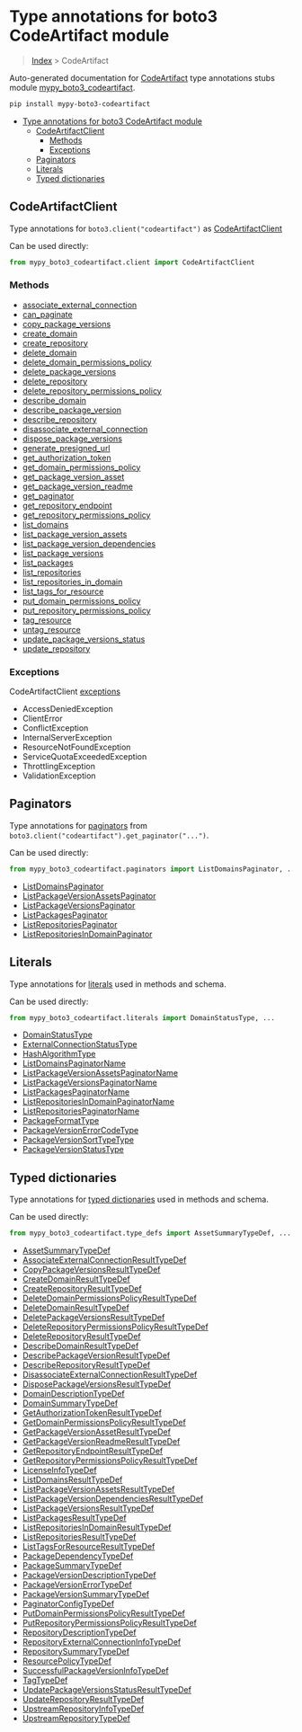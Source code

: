 # Type annotations for boto3 CodeArtifact module

> [Index](..) > CodeArtifact

Auto-generated documentation for
[CodeArtifact](https://boto3.amazonaws.com/v1/documentation/api/1.17.71/reference/services/codeartifact.html#CodeArtifact)
type annotations stubs module
[mypy_boto3_codeartifact](https://pypi.org/project/mypy-boto3-codeartifact/).

```bash
pip install mypy-boto3-codeartifact
```

- [Type annotations for boto3 CodeArtifact module](#type-annotations-for-boto3-codeartifact-module)
  - [CodeArtifactClient](#codeartifactclient)
    - [Methods](#methods)
    - [Exceptions](#exceptions)
  - [Paginators](#paginators)
  - [Literals](#literals)
  - [Typed dictionaries](#typed-dictionaries)

## CodeArtifactClient

Type annotations for `boto3.client("codeartifact")` as
[CodeArtifactClient](./client.md)

Can be used directly:

```python
from mypy_boto3_codeartifact.client import CodeArtifactClient
```

### Methods

- [associate_external_connection](./client.md#associate_external_connection)
- [can_paginate](./client.md#can_paginate)
- [copy_package_versions](./client.md#copy_package_versions)
- [create_domain](./client.md#create_domain)
- [create_repository](./client.md#create_repository)
- [delete_domain](./client.md#delete_domain)
- [delete_domain_permissions_policy](./client.md#delete_domain_permissions_policy)
- [delete_package_versions](./client.md#delete_package_versions)
- [delete_repository](./client.md#delete_repository)
- [delete_repository_permissions_policy](./client.md#delete_repository_permissions_policy)
- [describe_domain](./client.md#describe_domain)
- [describe_package_version](./client.md#describe_package_version)
- [describe_repository](./client.md#describe_repository)
- [disassociate_external_connection](./client.md#disassociate_external_connection)
- [dispose_package_versions](./client.md#dispose_package_versions)
- [generate_presigned_url](./client.md#generate_presigned_url)
- [get_authorization_token](./client.md#get_authorization_token)
- [get_domain_permissions_policy](./client.md#get_domain_permissions_policy)
- [get_package_version_asset](./client.md#get_package_version_asset)
- [get_package_version_readme](./client.md#get_package_version_readme)
- [get_paginator](./client.md#get_paginator)
- [get_repository_endpoint](./client.md#get_repository_endpoint)
- [get_repository_permissions_policy](./client.md#get_repository_permissions_policy)
- [list_domains](./client.md#list_domains)
- [list_package_version_assets](./client.md#list_package_version_assets)
- [list_package_version_dependencies](./client.md#list_package_version_dependencies)
- [list_package_versions](./client.md#list_package_versions)
- [list_packages](./client.md#list_packages)
- [list_repositories](./client.md#list_repositories)
- [list_repositories_in_domain](./client.md#list_repositories_in_domain)
- [list_tags_for_resource](./client.md#list_tags_for_resource)
- [put_domain_permissions_policy](./client.md#put_domain_permissions_policy)
- [put_repository_permissions_policy](./client.md#put_repository_permissions_policy)
- [tag_resource](./client.md#tag_resource)
- [untag_resource](./client.md#untag_resource)
- [update_package_versions_status](./client.md#update_package_versions_status)
- [update_repository](./client.md#update_repository)

### Exceptions

CodeArtifactClient [exceptions](./client.md#exceptions)

- AccessDeniedException
- ClientError
- ConflictException
- InternalServerException
- ResourceNotFoundException
- ServiceQuotaExceededException
- ThrottlingException
- ValidationException

## Paginators

Type annotations for [paginators](./paginators.md) from
`boto3.client("codeartifact").get_paginator("...")`.

Can be used directly:

```python
from mypy_boto3_codeartifact.paginators import ListDomainsPaginator, ...
```

- [ListDomainsPaginator](./paginators.md#listdomainspaginator)
- [ListPackageVersionAssetsPaginator](./paginators.md#listpackageversionassetspaginator)
- [ListPackageVersionsPaginator](./paginators.md#listpackageversionspaginator)
- [ListPackagesPaginator](./paginators.md#listpackagespaginator)
- [ListRepositoriesPaginator](./paginators.md#listrepositoriespaginator)
- [ListRepositoriesInDomainPaginator](./paginators.md#listrepositoriesindomainpaginator)

## Literals

Type annotations for [literals](./literals.md) used in methods and schema.

Can be used directly:

```python
from mypy_boto3_codeartifact.literals import DomainStatusType, ...
```

- [DomainStatusType](./literals.md#domainstatustype)
- [ExternalConnectionStatusType](./literals.md#externalconnectionstatustype)
- [HashAlgorithmType](./literals.md#hashalgorithmtype)
- [ListDomainsPaginatorName](./literals.md#listdomainspaginatorname)
- [ListPackageVersionAssetsPaginatorName](./literals.md#listpackageversionassetspaginatorname)
- [ListPackageVersionsPaginatorName](./literals.md#listpackageversionspaginatorname)
- [ListPackagesPaginatorName](./literals.md#listpackagespaginatorname)
- [ListRepositoriesInDomainPaginatorName](./literals.md#listrepositoriesindomainpaginatorname)
- [ListRepositoriesPaginatorName](./literals.md#listrepositoriespaginatorname)
- [PackageFormatType](./literals.md#packageformattype)
- [PackageVersionErrorCodeType](./literals.md#packageversionerrorcodetype)
- [PackageVersionSortTypeType](./literals.md#packageversionsorttypetype)
- [PackageVersionStatusType](./literals.md#packageversionstatustype)

## Typed dictionaries

Type annotations for [typed dictionaries](./type_defs.md) used in methods and
schema.

Can be used directly:

```python
from mypy_boto3_codeartifact.type_defs import AssetSummaryTypeDef, ...
```

- [AssetSummaryTypeDef](./type_defs.md#assetsummarytypedef)
- [AssociateExternalConnectionResultTypeDef](./type_defs.md#associateexternalconnectionresulttypedef)
- [CopyPackageVersionsResultTypeDef](./type_defs.md#copypackageversionsresulttypedef)
- [CreateDomainResultTypeDef](./type_defs.md#createdomainresulttypedef)
- [CreateRepositoryResultTypeDef](./type_defs.md#createrepositoryresulttypedef)
- [DeleteDomainPermissionsPolicyResultTypeDef](./type_defs.md#deletedomainpermissionspolicyresulttypedef)
- [DeleteDomainResultTypeDef](./type_defs.md#deletedomainresulttypedef)
- [DeletePackageVersionsResultTypeDef](./type_defs.md#deletepackageversionsresulttypedef)
- [DeleteRepositoryPermissionsPolicyResultTypeDef](./type_defs.md#deleterepositorypermissionspolicyresulttypedef)
- [DeleteRepositoryResultTypeDef](./type_defs.md#deleterepositoryresulttypedef)
- [DescribeDomainResultTypeDef](./type_defs.md#describedomainresulttypedef)
- [DescribePackageVersionResultTypeDef](./type_defs.md#describepackageversionresulttypedef)
- [DescribeRepositoryResultTypeDef](./type_defs.md#describerepositoryresulttypedef)
- [DisassociateExternalConnectionResultTypeDef](./type_defs.md#disassociateexternalconnectionresulttypedef)
- [DisposePackageVersionsResultTypeDef](./type_defs.md#disposepackageversionsresulttypedef)
- [DomainDescriptionTypeDef](./type_defs.md#domaindescriptiontypedef)
- [DomainSummaryTypeDef](./type_defs.md#domainsummarytypedef)
- [GetAuthorizationTokenResultTypeDef](./type_defs.md#getauthorizationtokenresulttypedef)
- [GetDomainPermissionsPolicyResultTypeDef](./type_defs.md#getdomainpermissionspolicyresulttypedef)
- [GetPackageVersionAssetResultTypeDef](./type_defs.md#getpackageversionassetresulttypedef)
- [GetPackageVersionReadmeResultTypeDef](./type_defs.md#getpackageversionreadmeresulttypedef)
- [GetRepositoryEndpointResultTypeDef](./type_defs.md#getrepositoryendpointresulttypedef)
- [GetRepositoryPermissionsPolicyResultTypeDef](./type_defs.md#getrepositorypermissionspolicyresulttypedef)
- [LicenseInfoTypeDef](./type_defs.md#licenseinfotypedef)
- [ListDomainsResultTypeDef](./type_defs.md#listdomainsresulttypedef)
- [ListPackageVersionAssetsResultTypeDef](./type_defs.md#listpackageversionassetsresulttypedef)
- [ListPackageVersionDependenciesResultTypeDef](./type_defs.md#listpackageversiondependenciesresulttypedef)
- [ListPackageVersionsResultTypeDef](./type_defs.md#listpackageversionsresulttypedef)
- [ListPackagesResultTypeDef](./type_defs.md#listpackagesresulttypedef)
- [ListRepositoriesInDomainResultTypeDef](./type_defs.md#listrepositoriesindomainresulttypedef)
- [ListRepositoriesResultTypeDef](./type_defs.md#listrepositoriesresulttypedef)
- [ListTagsForResourceResultTypeDef](./type_defs.md#listtagsforresourceresulttypedef)
- [PackageDependencyTypeDef](./type_defs.md#packagedependencytypedef)
- [PackageSummaryTypeDef](./type_defs.md#packagesummarytypedef)
- [PackageVersionDescriptionTypeDef](./type_defs.md#packageversiondescriptiontypedef)
- [PackageVersionErrorTypeDef](./type_defs.md#packageversionerrortypedef)
- [PackageVersionSummaryTypeDef](./type_defs.md#packageversionsummarytypedef)
- [PaginatorConfigTypeDef](./type_defs.md#paginatorconfigtypedef)
- [PutDomainPermissionsPolicyResultTypeDef](./type_defs.md#putdomainpermissionspolicyresulttypedef)
- [PutRepositoryPermissionsPolicyResultTypeDef](./type_defs.md#putrepositorypermissionspolicyresulttypedef)
- [RepositoryDescriptionTypeDef](./type_defs.md#repositorydescriptiontypedef)
- [RepositoryExternalConnectionInfoTypeDef](./type_defs.md#repositoryexternalconnectioninfotypedef)
- [RepositorySummaryTypeDef](./type_defs.md#repositorysummarytypedef)
- [ResourcePolicyTypeDef](./type_defs.md#resourcepolicytypedef)
- [SuccessfulPackageVersionInfoTypeDef](./type_defs.md#successfulpackageversioninfotypedef)
- [TagTypeDef](./type_defs.md#tagtypedef)
- [UpdatePackageVersionsStatusResultTypeDef](./type_defs.md#updatepackageversionsstatusresulttypedef)
- [UpdateRepositoryResultTypeDef](./type_defs.md#updaterepositoryresulttypedef)
- [UpstreamRepositoryInfoTypeDef](./type_defs.md#upstreamrepositoryinfotypedef)
- [UpstreamRepositoryTypeDef](./type_defs.md#upstreamrepositorytypedef)
